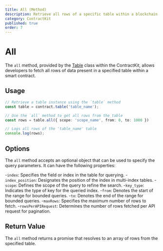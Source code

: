 ```yaml
---
title: All (Method)
description: Retrieve all rows of a specific table within a blockchain contract using the `all` method.
category: ContractKit
published: true
order: 7
---
```


# All

The `all` method, provided by the [Table](/docs/contract-kit/table) class within the ContractKit, allows developers to fetch all rows of data present in a specified table within a smart contract.

## Usage

```typescript
// Retrieve a table instance using the `table` method
const table = contract.table('table_name');

// Use the `all` method to get all rows from the table
const rows = table.all({ scope: 'scope_name', from: 0, to: 1000 })

// Logs all rows of the 'table_name' table
console.log(rows);
```

## Options

The `all` method accepts an optional object that can be used to specify the query parameters. It can have the following properties:

-`index`: Specifies the field or index in the table for querying.
-`index_position`: Designates the position of the index in multi-index tables.
-`scope`: Defines the scope of the query to refine the search.
-`key_type`: Indicates the type of key for the queried index.
-`from`: Denotes the start of the range for bounded queries.
-`to`: Denotes the end of the range for bounded queries.
-`maxRows`: Specifies the maximum number of rows to fetch.
-`rowsPerAPIRequest`: Determines the number of rows fetched per API request for pagination.

## Return Value

The `all` method returns a promise that resolves to an array of rows from the specified table.